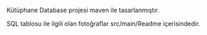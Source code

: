Kütüphane Database projesi maven ile tasarlanmıştır.

SQL tablosu ile ilgili olan fotoğraflar src/main/Readme içerisindedir.

